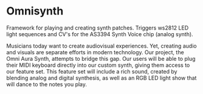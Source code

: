# Omnisynth 
Framework for playing and creating synth patches. Triggers ws2812 LED light sequences and CV's for the AS3394 Synth Voice chip (analog synth). 

Musicians today want to create audiovisual experiences. Yet, creating audio and visuals are separate efforts in modern technology. Our project, the Omni Aura Synth, attempts to bridge this gap. Our users will be able to plug their MIDI keyboard directly into our custom synth, giving them access to our feature set. This feature set will include a rich sound, created by blending analog and digital synthesis, as well as an RGB LED light show that will dance to the notes you play.
